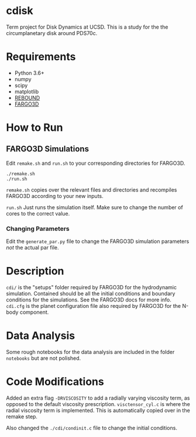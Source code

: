# cdisk

Term project for Disk Dynamics at UCSD. This is a study for the the circumplanetary disk around PDS70c.

# Requirements
* Python 3.6+
* numpy
* scipy
* matplotlib
* [REBOUND](https://rebound.readthedocs.io/en/latest/)
* [FARGO3D](https://fargo3d.bitbucket.io/)

# How to Run

## FARGO3D Simulations
Edit  `remake.sh` and `run.sh` to your corresponding directories for FARGO3D.
```
./remake.sh
./run.sh
```

`remake.sh` copies over the relevant files and directories and recompiles FARGO3D according to your new inputs.

`run.sh` Just runs the simulation itself. Make sure to change the number of cores to the correct value.

### Changing Parameters
Edit the `generate_par.py` file to change the FARGO3D simulation parameters *not* the actual par file.

# Description
`cdi/` is the "setups" folder required by FARGO3D for the hydrodynamic simulation. Contained should be all the initial conditions and boundary conditions for the simulations. See the FARGO3D docs for more info.
`cdi.cfg` is the planet configuration file also required by FARGO3D for the N-body component.

# Data Analysis
Some rough notebooks for the data analysis are included in the folder `notebooks` but are not polished.

# Code Modifications
Added an extra flag `-DRVISCOSITY` to add a radially varying viscosity term, as opposed to the default viscosity prescription. `visctensor_cyl.c` is where the radial viscosity term is implemented. This is automatically copied over in the remake step.

Also changed the `./cdi/condinit.c` file to change the initial conditions.
